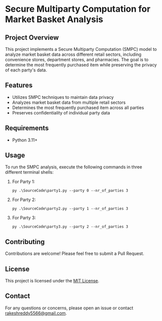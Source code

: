 # Secure Multiparty Computation for Market Basket Analysis

## Project Overview

This project implements a Secure Multiparty Computation (SMPC) model to analyze market basket data across different retail sectors, including convenience stores, department stores, and pharmacies. The goal is to determine the most frequently purchased item while preserving the privacy of each party's data.

## Features

- Utilizes SMPC techniques to maintain data privacy
- Analyzes market basket data from multiple retail sectors
- Determines the most frequently purchased item across all parties
- Preserves confidentiality of individual party data

## Requirements

- Python 3.11+

## Usage

To run the SMPC analysis, execute the following commands in three different terminal shells:

1. For Party 1:
   ```
   py .\SourceCode\party1.py --party 0 --nr_of_parties 3
   ```

2. For Party 2:
   ```
   py .\SourceCode\party2.py --party 1 --nr_of_parties 3
   ```

3. For Party 3:
   ```
   py .\SourceCode\party3.py --party 2 --nr_of_parties 3
   ```



## Contributing

Contributions are welcome! Please feel free to submit a Pull Request.

## License

This project is licensed under the [MIT License](LICENSE).

## Contact

For any questions or concerns, please open an issue or contact rakeshreddy5566@gmail.com.
